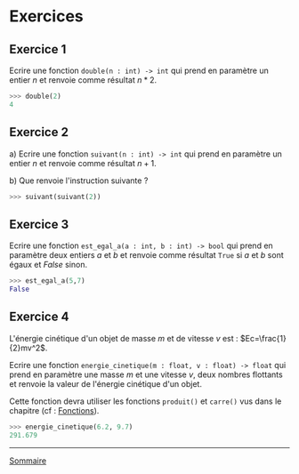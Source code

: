 # Exercices

## Exercice 1

Ecrire une fonction `double(n : int) -> int` qui prend en paramètre un entier $`n`$ et renvoie comme résultat $`n * 2`$.

```python
>>> double(2)
4
```

## Exercice 2

a) Ecrire une fonction `suivant(n : int) -> int` qui prend en paramètre un entier $`n`$ et renvoie comme résultat $`n+1`$.

b) Que renvoie l'instruction suivante ?

```python
>>> suivant(suivant(2))
```

## Exercice 3

Ecrire une fonction `est_egal_a(a : int, b : int) -> bool` qui prend en paramètre deux entiers $`a`$ et $`b`$ et renvoie comme résultat `True` si $`a`$ et $`b`$ sont égaux et $False$ sinon.

```python
>>> est_egal_a(5,7)
False
```

## Exercice 4

L'énergie cinétique d'un objet de masse $m$ et de vitesse $v$ est : $`Ec=\frac{1}{2}mv^2`$.

Ecrire une fonction ``energie_cinetique(m : float, v : float) -> float`` qui prend en paramètre une masse $m$ et une vitesse $v$, deux nombres flottants et renvoie la valeur de l'énergie cinétique d'un objet.

Cette fonction devra utiliser les fonctions ``produit()`` et ``carre()`` vus dans le chapitre (cf : [Fonctions](./../Fonctions.md)).

```python
>>> energie_cinetique(6.2, 9.7)
291.679
```

_______________

[Sommaire](./../../README.md)